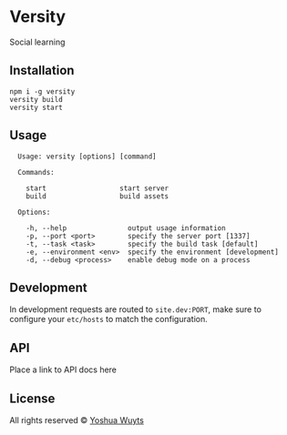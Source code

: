 # Versity
Social learning

## Installation
````
npm i -g versity
versity build
versity start
````

## Usage
````
  Usage: versity [options] [command]

  Commands:

    start                  start server
    build                  build assets

  Options:

    -h, --help               output usage information
    -p, --port <port>        specify the server port [1337]
    -t, --task <task>        specify the build task [default]
    -e, --environment <env>  specify the environment [development]
    -d, --debug <process>    enable debug mode on a process
````

## Development
In development requests are routed to `site.dev:PORT`, make sure to configure
your `etc/hosts` to match the configuration.

## API
Place a link to API docs here

## License

All rights reserved © [Yoshua Wuyts](yoshawuyts.com)